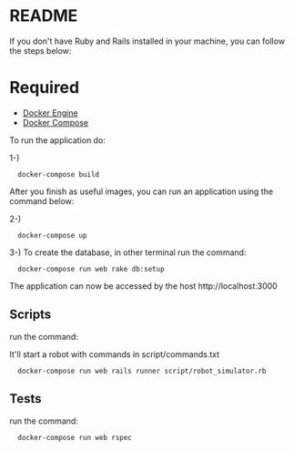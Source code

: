 # README

If you don't have Ruby and Rails installed in your machine, you can follow the
steps below:

# Required

* [Docker Engine](https://docs.docker.com/installation/)
* [Docker Compose](https://docs.docker.com/compose/install/)

To run the application do:

1-)

```
  docker-compose build
```

After you finish as useful images, you can run an application using the command below:

2-)

```
  docker-compose up
```

3-) To create the database, in other terminal run the command:

```
  docker-compose run web rake db:setup
```

The application can now be accessed by the host http://localhost:3000

## Scripts

run the command:

It'll start a robot with commands in script/commands.txt

```
  docker-compose run web rails runner script/robot_simulator.rb
```

## Tests

run the command:

```
  docker-compose run web rspec
```

